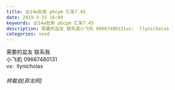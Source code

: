 ```yaml
---
title: 出14w批索 pbcpm 汇率7.45
date: 2019-3-15 16:09
keywords: 出14w批索 pbcpm 汇率7.45
description: 需要的盆友 联系我小飞机 09667480131vx:  llynicholas
categories: used
---
```

<td class="t_f" id="postmessage_3231208">

需要的盆友 联系我<br/>
小飞机 09667480131<br/>
vx:  llynicholas</td>
###### 转载自[菲龙网]